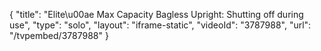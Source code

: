 {
    "title": "Elite\u00ae Max Capacity Bagless Upright: Shutting off during use",
    "type": "solo",
    "layout": "iframe-static",
    "videoId": "3787988",
    "url": "\/tvpembed\/3787988"
}